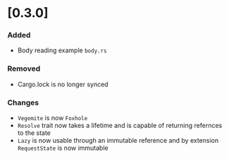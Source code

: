 # [0.3.0]

### Added
- Body reading example `body.rs`

### Removed
- Cargo.lock is no longer synced

### Changes 
- `Vegemite` is now `Foxhole`
- `Resolve` trait now takes a lifetime and is capable of returning refernces
  to the state
- `Lazy` is now usable through an immutable reference and by extension
  `RequestState` is now immutable
